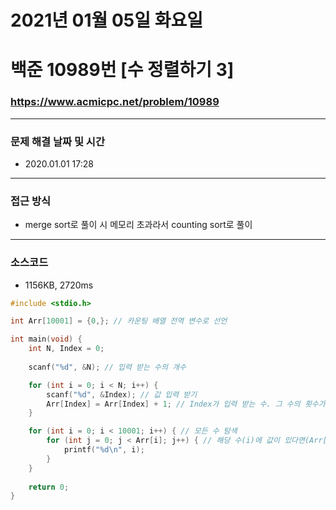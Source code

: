 
# 2021년 01월 05일 화요일
# 백준 10989번 [수 정렬하기 3]
### https://www.acmicpc.net/problem/10989

---

### 문제 해결 날짜 및 시간
- 2020.01.01 17:28

---

### 접근 방식
- merge sort로 풀이 시 메모리 초과라서 counting sort로 풀이

---

### 소스코드
- 1156KB, 2720ms

```C
#include <stdio.h>

int Arr[10001] = {0,}; // 카운팅 배열 전역 변수로 선언

int main(void) {
	int N, Index = 0;
	
	scanf("%d", &N); // 입력 받는 수의 개수

	for (int i = 0; i < N; i++) {
		scanf("%d", &Index); // 값 입력 받기
		Arr[Index] = Arr[Index] + 1; // Index가 입력 받는 수. 그 수의 횟수가 몇개인 지 +1 
	}

	for (int i = 0; i < 10001; i++) { // 모든 수 탐색 
		for (int j = 0; j < Arr[i]; j++) { // 해당 수(i)에 값이 있다면(Arr[i]) for문이 한번 더 돌면서 출력 
			printf("%d\n", i);
		}
	}
	
	return 0;
}
```
